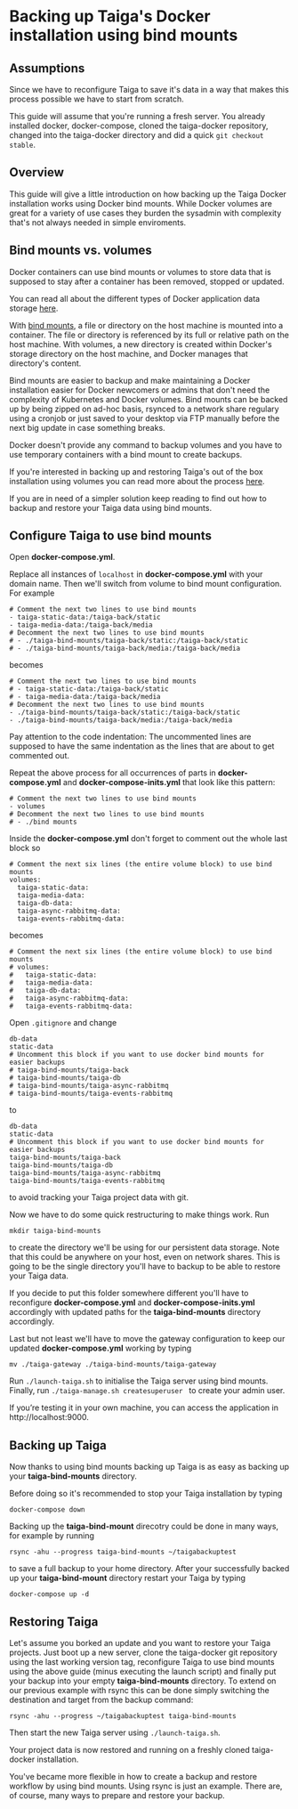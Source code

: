 # Backing up Taiga's Docker installation using bind mounts

## Assumptions
Since we have to reconfigure Taiga to save it's data in a way that makes this process possible we have to start from scratch.

This guide will assume that you're running a fresh server. You already installed docker, docker-compose, cloned the taiga-docker repository, changed into the taiga-docker directory and did a quick `git checkout stable`.

## Overview

This guide will give a little introduction on how backing up the Taiga Docker installation works using Docker bind mounts. While Docker volumes are great for a variety of use cases they burden the sysadmin with complexity that's not always needed in simple enviroments.

## Bind mounts vs. volumes

Docker containers can use bind mounts or volumes to store data that is supposed to stay after a container has been removed, stopped or updated.

You can read all about the different types of Docker application data storage [here](https://docs.docker.com/storage/).

With [bind mounts](https://docs.docker.com/storage/bind-mounts/), a file or directory on the host machine is mounted into a container. The file or directory is referenced by its full or relative path on the host machine. With volumes, a new directory is created within Docker's storage directory on the host machine, and Docker manages that directory's content.

Bind mounts are easier to backup and make maintaining a Docker installation easier for Docker newcomers or admins that don't need the complexity of Kubernetes and Docker volumes. Bind mounts can be backed up by being zipped on ad-hoc basis, rsynced to a network share regulary using a cronjob or just saved to your desktop via FTP manually before the next big update in case something breaks. 

Docker doesn't provide any command to backup volumes and you have to use temporary containers with a bind mount to create backups.

If you're interested in backing up and restoring Taiga's out of the box installation using volumes you can read more about the process [here](https://docs.docker.com/storage/volumes/#backup-restore-or-migrate-data-volumes).

If you are in need of a simpler solution keep reading to find out how to backup and restore your Taiga data using bind mounts.

## Configure Taiga to use bind mounts

Open **docker-compose.yml**.

Replace all instances of `localhost` in **docker-compose.yml** with your domain name. Then we'll switch from volume to bind mount configuration. For example
~~~
# Comment the next two lines to use bind mounts
- taiga-static-data:/taiga-back/static
- taiga-media-data:/taiga-back/media
# Decomment the next two lines to use bind mounts
# - ./taiga-bind-mounts/taiga-back/static:/taiga-back/static
# - ./taiga-bind-mounts/taiga-back/media:/taiga-back/media
~~~
becomes
~~~
# Comment the next two lines to use bind mounts
# - taiga-static-data:/taiga-back/static
# - taiga-media-data:/taiga-back/media
# Decomment the next two lines to use bind mounts
- ./taiga-bind-mounts/taiga-back/static:/taiga-back/static
- ./taiga-bind-mounts/taiga-back/media:/taiga-back/media
~~~
Pay attention to the code indentation: The uncommented lines are supposed to have the same indentation as the lines that are about to get commented out.

Repeat the above process for all occurrences of parts in **docker-compose.yml** and **docker-compose-inits.yml** that look like this pattern:

~~~
# Comment the next two lines to use bind mounts
- volumes
# Decomment the next two lines to use bind mounts
# - ./bind mounts
~~~

Inside the **docker-compose.yml** don't forget to comment out the whole last block so

~~~
# Comment the next six lines (the entire volume block) to use bind mounts
volumes:
  taiga-static-data:
  taiga-media-data:
  taiga-db-data:
  taiga-async-rabbitmq-data:
  taiga-events-rabbitmq-data:
~~~
becomes
~~~
# Comment the next six lines (the entire volume block) to use bind mounts
# volumes:
#   taiga-static-data:
#   taiga-media-data:
#   taiga-db-data:
#   taiga-async-rabbitmq-data:
#   taiga-events-rabbitmq-data:
~~~

Open `.gitignore` and change
~~~
db-data
static-data
# Uncomment this block if you want to use docker bind mounts for easier backups
# taiga-bind-mounts/taiga-back
# taiga-bind-mounts/taiga-db
# taiga-bind-mounts/taiga-async-rabbitmq
# taiga-bind-mounts/taiga-events-rabbitmq
~~~
to
~~~
db-data
static-data
# Uncomment this block if you want to use docker bind mounts for easier backups
taiga-bind-mounts/taiga-back
taiga-bind-mounts/taiga-db
taiga-bind-mounts/taiga-async-rabbitmq
taiga-bind-mounts/taiga-events-rabbitmq
~~~
to avoid tracking your Taiga project data with git.

Now we have to do some quick restructuring to make things work. Run

~~~
mkdir taiga-bind-mounts
~~~
to create the directory we'll be using for our persistent data storage. Note that this could be anywhere on your host, even on network shares. This is going to be the single directory you'll have to backup to be able to restore your Taiga data.

If you decide to put this folder somewhere different you'll have to reconfigure **docker-compose.yml** and **docker-compose-inits.yml** accordingly with updated paths for the **taiga-bind-mounts** directory accordingly. 

Last but not least we'll have to move the gateway configuration to keep our updated **docker-compose.yml** working by typing
~~~
mv ./taiga-gateway ./taiga-bind-mounts/taiga-gateway
~~~
Run `./launch-taiga.sh` to initialise the Taiga server using bind mounts. Finally, run `./taiga-manage.sh createsuperuser
` to create your admin user.

If you’re testing it in your own machine, you can access the application in http://localhost:9000.

## Backing up Taiga

Now thanks to using bind mounts backing up Taiga is as easy as backing up your **taiga-bind-mounts** directory. 

Before doing so it's recommended to stop your Taiga installation by typing
~~~
docker-compose down
~~~
Backing up the **taiga-bind-mount** direcotry could be done in many ways, for example by running
~~~
rsync -ahu --progress taiga-bind-mounts ~/taigabackuptest
~~~
to save a full backup to your home directory. After your successfully backed up your **taiga-bind-mount** directory restart your Taiga by typing
~~~
docker-compose up -d
~~~

## Restoring Taiga

Let's assume you borked an update and you want to restore your Taiga projects. Just boot up a new server, clone the taiga-docker git repository using the last working version tag, reconfigure Taiga to use bind mounts using the above guide (minus executing the launch script) and finally put your backup into your empty **taiga-bind-mounts** directory. To extend on our previous example with rsync this can be done simply switching the destination and target from the backup command:
~~~
rsync -ahu --progress ~/taigabackuptest taiga-bind-mounts
~~~
Then start the new Taiga server using `./launch-taiga.sh`.

Your project data is now restored and running on a freshly cloned taiga-docker installation.

You've became more flexible in how to create a backup and restore workflow by using bind mounts. Using rsync is just an example. There are, of course, many ways to prepare and restore your backup.